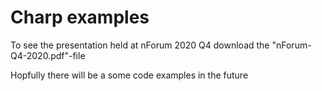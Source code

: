 # Charp examples

To see the presentation held at nForum 2020 Q4 download the "nForum-Q4-2020.pdf"-file

Hopfully there will be a some code examples in the future